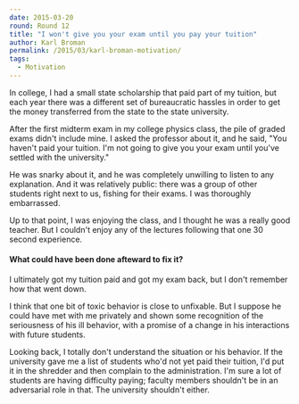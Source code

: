 ```yaml
---
date: 2015-03-20
round: Round 12
title: "I won't give you your exam until you pay your tuition"
author: Karl Broman
permalink: /2015/03/karl-broman-motivation/
tags:
  - Motivation
---
```


In college, I had a small state scholarship that paid part of my
tuition, but each year there was a different set of bureaucratic
hassles in order to get the money transferred from the state to the state
university.

After the first midterm exam in my college physics class, the pile of
graded exams didn't include mine. I asked the professor about it, and
he said, "You haven't paid your tuition. I'm not going to give you
your exam until you've settled with the university."

He was snarky about it, and he was completely unwilling to listen to
any explanation.  And it was relatively public: there was a group of
other students right next to us, fishing for their exams. I was
thoroughly embarrassed.

Up to that point, I was enjoying the class, and I thought he was a
really good teacher. But I couldn't enjoy any of the lectures
following that one 30 second experience.

#### What could have been done afteward to fix it?

I ultimately got my tuition paid and got my exam back, but I don't
remember how that went down.

I think that one bit of toxic behavior is close to unfixable. But I
suppose he could have met with me privately and shown some recognition
of the seriousness of his ill behavior, with a promise of a change in
his interactions with future students.

Looking back, I totally don't understand the situation or his
behavior.  If the university gave me a list of students who'd not yet
paid their tuition, I'd put it in the shredder and then complain to
the administration. I'm sure a lot of students are having difficulty
paying; faculty members shouldn't be in an adversarial role in
that. The university shouldn't either.
